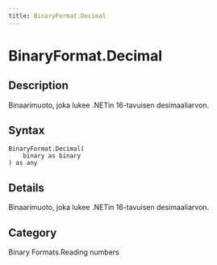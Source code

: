 ```yaml
---
title: BinaryFormat.Decimal
---
```


# BinaryFormat.Decimal


## Description

Binaarimuoto, joka lukee .NETin 16-tavuisen desimaaliarvon.


## Syntax

```powerquery
BinaryFormat.Decimal(
    binary as binary
) as any
```


## Details

Binaarimuoto, joka lukee .NETin 16-tavuisen desimaaliarvon.



## Category
Binary Formats.Reading numbers

